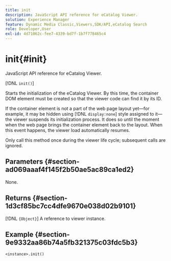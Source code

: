 ```yaml
---
title: init
description: JavaScript API reference for eCatalog Viewer.
solution: Experience Manager
feature: Dynamic Media Classic,Viewers,SDK/API,eCatalog Search
role: Developer,User
exl-id: 4d71062c-fee7-4339-bd7f-1b7f778465c4
---
```

# init{#init}

JavaScript API reference for eCatalog Viewer.

 [!DNL `init()`]

Starts the initialization of the eCatalog Viewer. By this time, the container DOM element must be created so that the viewer code can find it by its ID.

If the container element is not a part of the web page layout yet&mdash;for example, it may be hidden using [!DNL `display:none`] style assigned to it&mdash;the viewer suspends its initialization process. It does so until the moment when the web page brings the container element back to the layout. When this event happens, the viewer load automatically resumes.

Only call this method once during the viewer life cycle; subsequent calls are ignored.

## Parameters {#section-ad069aaaf4f145f2b50ae5ac89ca1ed2}

None.

## Returns {#section-1d3cf85bc7cc4dfe9670e038d02b9101}

[!DNL `{Object}`] A reference to viewer instance.

## Example {#section-9e9332aa86b74a5fb321375c03fdc5b3}

```
<instance>.init()
```
